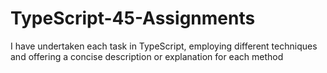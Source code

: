 # TypeScript-45-Assignments
I have undertaken each task in TypeScript, employing different techniques and offering a concise description or explanation for each method
